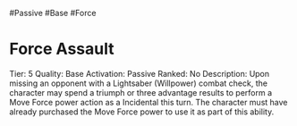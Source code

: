 #Passive 
#Base 
#Force 

# Force Assault
Tier: 5
Quality: Base
Activation: Passive
Ranked: No
Description: Upon missing an opponent with a Lightsaber (Willpower) combat check, the character may spend a triumph or three advantage results to perform a Move Force power action as a Incidental this turn. The character must have already purchased the Move Force power to use it as part of this ability.